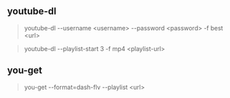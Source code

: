 ## youtube-dl
>youtube-dl --username \<username> --password \<password> -f best \<url>

>youtube-dl --playlist-start 3 -f mp4 \<playlist-url>
## you-get
>you-get --format=dash-flv --playlist \<url>